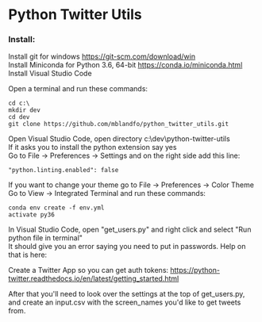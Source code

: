 # Python Twitter Utils

### Install:

Install git for windows https://git-scm.com/download/win  
Install Miniconda for Python 3.6, 64-bit https://conda.io/miniconda.html  
Install Visual Studio Code  

Open a terminal and run these commands:  
```
cd c:\  
mkdir dev  
cd dev  
git clone https://github.com/mblandfo/python_twitter_utils.git
```

Open Visual Studio Code, open directory c:\dev\python-twitter-utils  
If it asks you to install the python extension say yes  
Go to File -> Preferences -> Settings and on the right side add this line:  
```
"python.linting.enabled": false
```  
If you want to change your theme go to File -> Preferences -> Color Theme  
Go to View -> Integrated Terminal and run these commands:  

```
conda env create -f env.yml  
activate py36  
```

In Visual Studio Code, open "get_users.py" and right click and select "Run python file in terminal"  
It should give you an error saying you need to put in passwords. Help on that is here:  

Create a Twitter App so you can get auth tokens:
https://python-twitter.readthedocs.io/en/latest/getting_started.html  

After that you'll need to look over the settings at the top of get_users.py, and create an input.csv with the screen_names you'd like to get tweets from.
